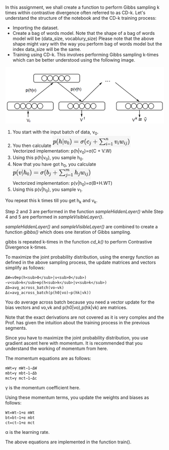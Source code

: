 In this assignment, we shall create a function to perform Gibbs sampling k times within contrastive divergence often referred to as CD-k. Let's understand the structure of the notebook and the CD-k training process:

* Importing the dataset.
* Create a bag of words model.
Note that the shape of a bag of words model will be (data_size, vocablury_size)
Please note that the above shape might vary with the way you perform bag of words model but the index data_size will be the same.
* Training using CD-k. This involves performing Gibbs sampling k-times which can be better understood using the following image.

![](Contrastive-Divergence.png)


1. You start with the input batch of data, v<sub>0</sub>. 
2. You then calculate <img src="CD-phv0-calc.png" width="247" height="36"><br> Vectorized implementation: p(h|v<sub>0</sub>)=σ(C + V.W)
3. Using this p(h|v<sub>0</sub>), you sample h<sub>0</sub>.
4. Now that you have got h<sub>0</sub>, you calculate
<img src="CD-phv0-calc-2.png" width="247" height="36"><br> Vectorized implementation: p(v|h<sub>0</sub>)=σ(B+H.WT)
5. Using this p(v|h<sub>0</sub>), you sample v<sub>1</sub>.

You repeat this k times till you get h<sub>k</sub> and v<sub>k</sub>.

Step 2 and 3 are performed in the function *sampleHiddenLayer()* while Step 4 and 5 are performed in *sampleVisibleLayer()*. 

*sampleHiddenLayer()* and *sampleVisibleLayer()* are combined to create a function *gibbs()* which does one iteration of Gibbs sampling.

gibbs is repeated k-times in the function *cd_k()* to perform Contrastive Divergence k-times.


To maximize the joint probability distribution, using the energy function as defined in the above sampling process, the update matrices and vectors simplify as follows:

    ΔW=v0⊗p(h<sub>0</sub>|v<sub>0</sub>)−v<sub>k</sub>⊗p(h<sub>k</sub>|v<sub>k</sub>)
    Δb=avg_across_batch(vo−vk)
    Δc=avg_across_batch(p(h0|vo)−p(hk|vk))

You do average across batch because you need a vector update for the bias vectors and vo,vk and p(h0|vo),p(hk|vk) are matrices.

 

Note that the exact derivations are not covered as it is very complex and the Prof. has given the intuition about the training process in the previous segments.

 

Since you have to maximize the joint probability distribution, you use gradient ascent here with momentum. It is recommended that you understand the working of momentum from here.

 

The momentum equations are as follows:

    mWt=γ mWt−1−ΔW
    mbt=γ mbt−1−Δb
    mct=γ mct−1−Δc

γ is the momentum coefficient here.

Using these momentum terms, you update the weights and biases as follows:

    Wt=Wt−1+α mWt
    bt=bt−1+α mbt
    ct=ct−1+α mct

α is the learning rate.

The above equations are implemented in the function train().